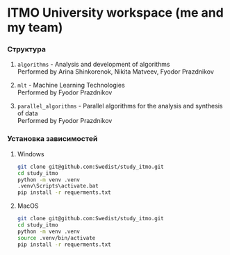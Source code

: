 ﻿# ITMO University workspace (me and my team)
 

### Структура

1. `algorithms` - Analysis and development of algorithms \
   Performed by Arina Shinkorenok, Nikita Matveev, Fyodor Prazdnikov

2. `mlt` - Machine Learning Technologies \
   Performed by Fyodor Prazdnikov

3. `parallel_algorithms` - Parallel algorithms for the analysis and synthesis of data \
   Performed by Fyodor Prazdnikov
 
### Установка зависимостей

1. Windows
    ```bash
    git clone git@github.com:Swedist/study_itmo.git
    cd study_itmo
    python -m venv .venv
    .venv\Scripts\activate.bat
    pip install -r requerments.txt
    ```

2. MacOS
    ```bash
    git clone git@github.com:Swedist/study_itmo.git
    cd study_itmo
    python -m venv .venv
    source .venv/bin/activate
    pip install -r requerments.txt
    ```
